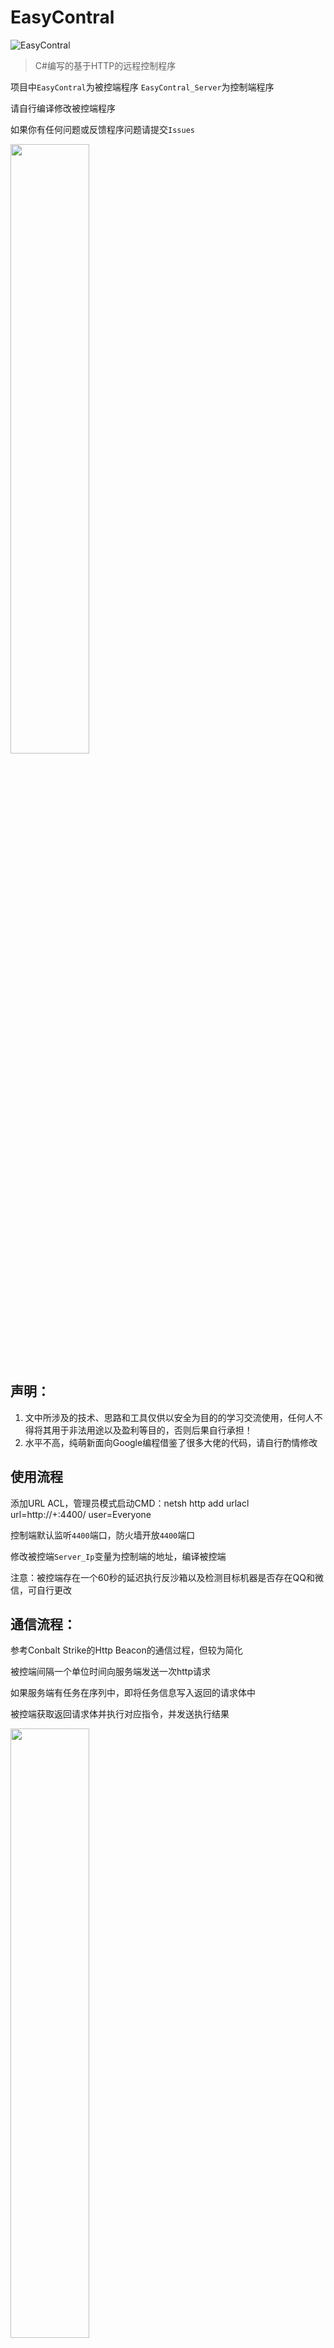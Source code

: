 # EasyContral
![EasyContral](https://socialify.git.ci/Mangofang/EasyContral/image?description=1&forks=1&issues=1&language=1&logo=https%3A%2F%2Favatars.githubusercontent.com%2Fu%2F38810849%3Fv%3D4&name=1&owner=1&pattern=Circuit%20Board&pulls=1&stargazers=1&theme=Dark)

> C#编写的基于HTTP的远程控制程序

项目中`EasyContral`为被控端程序 `EasyContral_Server`为控制端程序

请自行编译修改被控端程序

如果你有任何问题或反馈程序问题请提交`Issues`

<img src="https://github.com/user-attachments/assets/e043c2f4-8c09-4153-b8b3-34b39f282091" width="50%">

## 声明：
1. 文中所涉及的技术、思路和工具仅供以安全为目的的学习交流使用，任何人不得将其用于非法用途以及盈利等目的，否则后果自行承担！
2. 水平不高，纯萌新面向Google编程借鉴了很多大佬的代码，请自行酌情修改

## 使用流程
添加URL ACL，管理员模式启动CMD：netsh http add urlacl url=http://+:4400/ user=Everyone

控制端默认监听`4400`端口，防火墙开放`4400`端口

修改被控端`Server_Ip`变量为控制端的地址，编译被控端

注意：被控端存在一个60秒的延迟执行反沙箱以及检测目标机器是否存在QQ和微信，可自行更改

## 通信流程：
参考Conbalt Strike的Http Beacon的通信过程，但较为简化

被控端间隔一个单位时间向服务端发送一次http请求

如果服务端有任务在序列中，即将任务信息写入返回的请求体中

被控端获取返回请求体并执行对应指令，并发送执行结果

<img src="https://github.com/user-attachments/assets/ee3e0e01-2b62-4e72-aee2-568e642b6b6f" width="50%">

## 已实现功能
1. CMD
<img src="https://github.com/user-attachments/assets/f17a3a4f-3e5f-4172-8d09-8ca15c107797" width="40%">

3. 文件管理（上传、下载、浏览目录）
<img src="https://github.com/user-attachments/assets/d675aaf1-9f2d-483f-8306-e4ff3e7c71f9" width="40%">

4. 屏幕监控
5. 进程管理（启动进程、关闭进程、查看进程）
6. 自启动
7. 键盘监听

## 更新

### 2025年1月22日

1.增加键盘监听

### 2025年1月17日

1.字符串加密

### 2024年12月29日

1.BUG修复

### 2024年11月11日

1.增加远程添加自启动功能

1.1. 计划任务自启动 √

1.2. 注册表自启动 √

2024年10月30日

1.公开仓库


## 可能的更新
1. 代码优化
